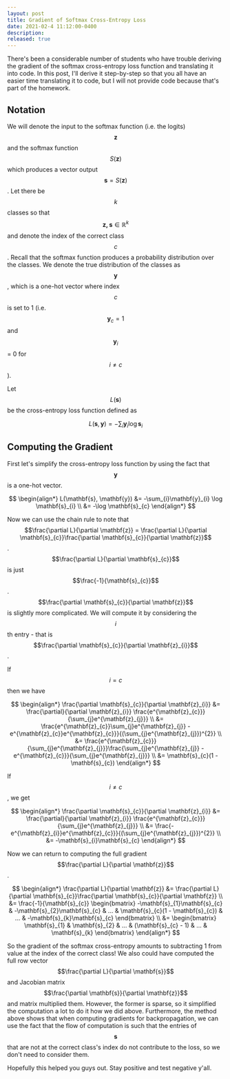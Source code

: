 ```yaml
---
layout: post
title: Gradient of Softmax Cross-Entropy Loss
date: 2021-02-4 11:12:00-0400
description:
released: true
---
```


There's been a considerable number of students who have trouble deriving the gradient of the softmax cross-entropy loss function and translating it into code. In this post, I'll derive it step-by-step so that you all have an easier time translating it to code, but I will not provide code because that's part of the homework.

## Notation

We will denote the input to the softmax function (i.e. the logits) $$\mathbf{z}$$ and the softmax function $$S(\mathbf{z})$$ which produces a vector output $$\mathbf{s} = S(\mathbf{z})$$. Let there be $$k$$ classes so that $$\mathbf{z, s} \in \mathbb{R}^{k}$$ and denote the index of the correct class $$c$$. Recall that the softmax function produces a probability distribution over the classes. We denote the true distribution of the classes as $$\mathbf{y}$$, which is a one-hot vector where index $$c$$ is set to 1 (i.e. $$\mathbf{y}_{c} = 1$$ and $$\mathbf{y}_{i}$$ = 0 for $$i \neq c$$).

Let $$L(\mathbf{s})$$ be the cross-entropy loss function defined as

$$
L(\mathbf{s}, \mathbf{y}) = -\sum_{i}\mathbf{y}_{i} \log \mathbf{s}_{i}
$$


## Computing the Gradient

First let's simplify the cross-entropy loss function by using the fact that $$\mathbf{y}$$ is a one-hot vector.

$$
\begin{align*}
    L(\mathbf{s}, \mathbf{y}) &= -\sum_{i}\mathbf{y}_{i} \log \mathbf{s}_{i} \\
    &= -\log \mathbf{s}_{c}
\end{align*}
$$

Now we can use the chain rule to note that $$\frac{\partial L}{\partial \mathbf{z}} = \frac{\partial L}{\partial \mathbf{s}_{c}}\frac{\partial \mathbf{s}_{c}}{\partial \mathbf{z}}$$. $$\frac{\partial L}{\partial \mathbf{s}_{c}}$$ is just $$\frac{-1}{\mathbf{s}_{c}}$$. $$\frac{\partial \mathbf{s}_{c}}{\partial \mathbf{z}}$$ is slightly more complicated. We will compute it by considering the $$i$$th entry - that is $$\frac{\partial \mathbf{s}_{c}}{\partial \mathbf{z}_{i}}$$.

If $$i = c$$ then we have

$$
\begin{align*}
    \frac{\partial \mathbf{s}_{c}}{\partial \mathbf{z}_{i}} &= \frac{\partial}{\partial \mathbf{z}_{i}} \frac{e^{\mathbf{z}_{c}}}{\sum_{j}e^{\mathbf{z}_{j}}} \\
    &= \frac{e^{\mathbf{z}_{c}}\sum_{j}e^{\mathbf{z}_{j}} - e^{\mathbf{z}_{c}}e^{\mathbf{z}_{c}}}{(\sum_{j}e^{\mathbf{z}_{j}})^{2}} \\
    &= \frac{e^{\mathbf{z}_{c}}}{\sum_{j}e^{\mathbf{z}_{j}}}\frac{\sum_{j}e^{\mathbf{z}_{j}} - e^{\mathbf{z}_{c}}}{\sum_{j}e^{\mathbf{z}_{j}}} \\
    &= \mathbf{s}_{c}(1 - \mathbf{s}_{c})
\end{align*}
$$

If $$i \neq c$$, we get

$$
\begin{align*}
    \frac{\partial \mathbf{s}_{c}}{\partial \mathbf{z}_{i}} &= \frac{\partial}{\partial \mathbf{z}_{i}} \frac{e^{\mathbf{z}_{c}}}{\sum_{j}e^{\mathbf{z}_{j}}} \\
    &= \frac{-e^{\mathbf{z}_{i}}e^{\mathbf{z}_{c}}}{(\sum_{j}e^{\mathbf{z}_{j}})^{2}} \\
    &= -\mathbf{s}_{i}\mathbf{s}_{c}
\end{align*}
$$

Now we can return to computing the full gradient $$\frac{\partial L}{\partial \mathbf{z}}$$.

$$
\begin{align*}
    \frac{\partial L}{\partial \mathbf{z}} &= \frac{\partial L}{\partial \mathbf{s}_{c}}\frac{\partial \mathbf{s}_{c}}{\partial \mathbf{z}} \\
    &= \frac{-1}{\mathbf{s}_{c}}
    \begin{bmatrix} -\mathbf{s}_{1}\mathbf{s}_{c} & -\mathbf{s}_{2}\mathbf{s}_{c} & ... & \mathbf{s}_{c}(1 - \mathbf{s}_{c}) & ... & -\mathbf{s}_{k}\mathbf{s}_{c} \end{bmatrix} \\
    &= \begin{bmatrix} \mathbf{s}_{1} & \mathbf{s}_{2} & ... & (\mathbf{s}_{c} - 1) & ... & \mathbf{s}_{k} \end{bmatrix}
\end{align*}
$$

So the gradient of the softmax cross-entropy amounts to subtracting 1 from value at the index of the correct class! We also could have computed the full row vector $$\frac{\partial L}{\partial \mathbf{s}}$$ and Jacobian matrix $$\frac{\partial \mathbf{s}}{\partial \mathbf{z}}$$ and matrix multiplied them. However, the former is sparse, so it simplified the computation a lot to do it how we did above. Furthermore, the method above shows that when computing gradients for backpropagation, we can use the fact that the flow of computation is such that the entries of $$\mathbf{s}$$ that are not at the correct class's index do not contribute to the loss, so we don't need to consider them.

Hopefully this helped you guys out. Stay positive and test negative y'all.





